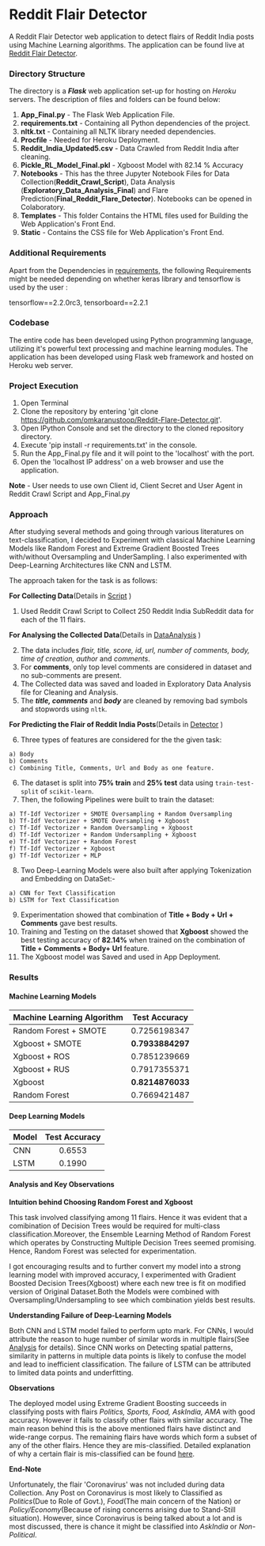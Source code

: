 # Reddit Flair Detector

A Reddit Flair Detector web application to detect flairs of Reddit India posts using Machine Learning algorithms. The application can be found live at [Reddit Flair Detector](https://redditflaredetectorfinal.herokuapp.com/).

### Directory Structure

The directory is a ***Flask*** web application set-up for hosting on *Heroku* servers. The description of files and folders can be found below:

  1. **App_Final.py** - The Flask Web Application File.
  2. **requirements.txt** - Containing all Python dependencies of the project.
  3. **nltk.txt** - Containing all NLTK library needed dependencies.
  4. **Procfile** - Needed for Heroku Deployment.
  5. **Reddit_India_Updated5.csv** - Data Crawled from Reddit India after cleaning.
  7. **Pickle_RL_Model_Final.pkl** - Xgboost Model with 82.14 % Accuracy
  8. **Notebooks** - This has the three Jupyter Notebook Files for Data Collection(**Reddit_Crawl_Script**), Data Analysis    (**Exploratory_Data_Analysis_Final**) and Flare Prediction(**Final_Reddit_Flare_Detector**). Notebooks can be opened in Colaboratory.
  9. **Templates** - This folder Contains the HTML files used for Building the Web Application's Front End.
  10. **Static** - Contains the CSS file for Web Application's Front End.
  
### Additional Requirements
Apart from the Dependencies in [requirements](https://github.com/omkaranustoop/Reddit-Flare-Detector/blob/master/requirements.txt),
the following Requirements might be needed depending on whether keras library and tensorflow is used by the user :

tensorflow==2.2.0rc3, tensorboard==2.2.1

### Codebase

The entire code has been developed using Python programming language, utilizing it's powerful text processing and machine learning modules. The application has been developed using Flask web framework and hosted on Heroku web server.

### Project Execution

  1. Open Terminal
  2. Clone the repository by entering 'git clone https://github.com/omkaranustoop/Reddit-Flare-Detector.git'.
  3. Open IPython Console and set the directory to the cloned repository directory.
  4. Execute 'pip install -r requirements.txt' in the console.
  5. Run the App_Final.py file and it will point to the 'localhost' with the port.
  6. Open the 'localhost IP address' on a web browser and use the application.
  
  **Note** - User needs to use own Client id, Client Secret and User Agent in Reddit Crawl Script and App_Final.py
  
  
### Approach

After studying several methods and going through various literatures on text-classification, I decided to Experiment with classical Machine Learning Models like Random Forest and Extreme Gradient Boosted Trees with/without Oversampling and UnderSampling. I also experimented with Deep-Learning Architectures like CNN and LSTM. 

The approach taken for the task is as follows:

**For Collecting Data**(Details in [Script](https://github.com/omkaranustoop/Reddit-Flare-Detector/blob/master/Notebooks/Reddit_Crawl_Script%20.ipynb) )

  1. Used Reddit Crawl Script to Collect 250 Reddit India SubReddit data for each of the 11 flairs.
 
**For Analysing the Collected Data**(Details in [DataAnalysis](https://github.com/omkaranustoop/Reddit-Flare-Detector/blob/master/Notebooks/Exploratory_Data_Analysis_Final%20.ipynb) )

  2. The data includes *flair, title, score, id, url, number of comments, body, time of creation, author* and *comments*.
  3. For **comments**, only top level comments are considered in dataset and no sub-comments are present.
  4. The Collected data was saved and loaded in Exploratory Data Analysis file for Cleaning and Analysis.
  5. The ***title, comments*** and ***body*** are cleaned by removing bad symbols and stopwords using `nltk`.
  
**For Predicting the Flair of Reddit India Posts**(Details in [Detector](https://github.com/omkaranustoop/Reddit-Flare-Detector/blob/master/Notebooks/Final_Reddit_Flair_Detector.ipynb) )

  6. Three types of features are considered for the the given task:
    
    a) Body
    b) Comments
    c) Combining Title, Comments, Url and Body as one feature.

  6. The dataset is split into **75% train** and **25% test** data using `train-test-split` of `scikit-learn`.
  7. Then, the following Pipelines were built to train the dataset:
    
    a) Tf-Idf Vectorizer + SMOTE Oversampling + Random Oversampling
    b) Tf-Idf Vectorizer + SMOTE Oversampling + Xgboost
    c) Tf-Idf Vectorizer + Random Oversampling + Xgboost
    d) Tf-Idf Vectorizer + Random Undersampling + Xgboost
    e) Tf-Idf Vectorizer + Random Forest
    f) Tf-Idf Vectorizer + Xgboost
    g) Tf-Idf Vectorizer + MLP
    
  8. Two Deep-Learning Models were also built after applying Tokenization and Embedding on DataSet:-
    
    a) CNN for Text Classification
    b) LSTM for Text Classification
    
  9.  Experimentation showed that combination of **Title + Body + Url + Comments** gave best results.
  10. Training and Testing on the dataset showed that **Xgboost** showed the best testing accuracy of **82.14%** when trained on the combination of **Title + Comments + Body+ Url** feature.
  12. The Xgboost model was Saved and used in App Deployment.
    
### Results

#### Machine Learning Models

| Machine Learning Algorithm | Test Accuracy     |
| -------------              |:-----------------:|
| Random Forest + SMOTE      |  0.7256198347     |
| Xgboost + SMOTE            |**0.7933884297**   |
| Xgboost + ROS              |  0.7851239669     |
| Xgboost + RUS              |  0.7917355371     |
| Xgboost                    |**0.8214876033**   |
| Random Forest              |  0.7669421487     |


#### Deep Learning Models

| Model                      | Test Accuracy     |
| -------------              |:-----------------:|
| CNN                        | 0.6553            |
| LSTM                       | 0.1990            |

#### Analysis and Key Observations

**Intuition behind Choosing Random Forest and Xgboost**

This task involved classifying among 11 flairs. Hence it was evident that a comibination of Decision Trees would be required for multi-class classification.Moreover, the Ensemble Learning Method of Random Forest which operates by Constructing Multiple Decision Trees seemed promising. Hence, Random Forest was selected for experimentation.

I got encouraging results and to further convert my model into a strong learning model with improved accuracy, I experimented with Gradient Boosted Decision Trees(Xgboost) where each new tree is fit on modified version of Original Dataset.Both the Models were combined with Oversampling/Undersampling to see which combination yields best results.

**Understanding Failure of Deep-Learning Models**

Both CNN and LSTM model failed to perform upto mark. For CNNs, I would attribute the reason to huge number of similar words in multiple flairs(See [Analysis](https://github.com/omkaranustoop/Reddit-Flare-Detector/blob/master/Notebooks/Exploratory_Data_Analysis_Final%20.ipynb) for details). Since CNN works on Detecting spatial patterns, similarity in patterns in multiple data points is likely to confuse the model and lead to inefficient classification. The failure of LSTM can be attributed to limited data points and underfitting.

**Observations**

The deployed model using Extreme Gradient Boosting succeeds in classifying posts with flairs *Politics, Sports, Food, AskIndia, AMA* with good accuracy. However it fails to classify other flairs with similar accuracy. The main reason behind this is the above mentioned flairs have distinct and wide-range corpus. The remaining flairs have words which form a subset of any of the other flairs. Hence they are mis-classified. Detailed explanation of why a certain flair is mis-classified can be found [here](https://github.com/omkaranustoop/Reddit-Flare-Detector/blob/master/Notebooks/Exploratory_Data_Analysis_Final%20.ipynb).

**End-Note**

Unfortunately, the flair 'Coronavirus' was not included during data Collection. Any Post on Coronavirus is most likely to Classified as *Politics*(Due to Role of Govt.), *Food*(The main concern of the Nation) or *Policy/Economy*(Because of rising concerns arising due to Stand-Still situation). However, since Coronavirus is being talked about a lot and is most discussed, there is chance it might be classified into *AskIndia* or *Non-Political*.
